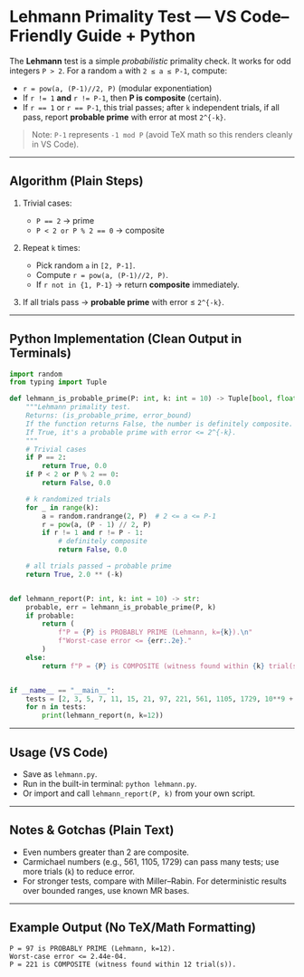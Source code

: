 # Lehmann Primality Test — VS Code–Friendly Guide + Python

The **Lehmann** test is a simple *probabilistic* primality check.
It works for odd integers `P > 2`. For a random `a` with `2 ≤ a ≤ P-1`, compute:

* `r = pow(a, (P-1)//2, P)`  (modular exponentiation)
* If `r != 1` **and** `r != P-1`, then **P is composite** (certain).
* If `r == 1` or `r == P-1`, this trial passes; after `k` independent trials, if all pass, report **probable prime** with error at most `2^{-k}`.

> Note: `P-1` represents `-1 mod P` (avoid TeX math so this renders cleanly in VS Code).

---

## Algorithm (Plain Steps)

1. Trivial cases:

   * `P == 2` → prime
   * `P < 2 or P % 2 == 0` → composite
2. Repeat `k` times:

   * Pick random `a` in `[2, P-1]`.
   * Compute `r = pow(a, (P-1)//2, P)`.
   * If `r not in {1, P-1}` → return **composite** immediately.
3. If all trials pass → **probable prime** with error ≤ `2^{-k}`.

---

## Python Implementation (Clean Output in Terminals)

```python
import random
from typing import Tuple

def lehmann_is_probable_prime(P: int, k: int = 10) -> Tuple[bool, float]:
    """Lehmann primality test.
    Returns: (is_probable_prime, error_bound)
    If the function returns False, the number is definitely composite.
    If True, it's a probable prime with error <= 2^{-k}.
    """
    # Trivial cases
    if P == 2:
        return True, 0.0
    if P < 2 or P % 2 == 0:
        return False, 0.0

    # k randomized trials
    for _ in range(k):
        a = random.randrange(2, P)  # 2 <= a <= P-1
        r = pow(a, (P - 1) // 2, P)
        if r != 1 and r != P - 1:
            # definitely composite
            return False, 0.0

    # all trials passed → probable prime
    return True, 2.0 ** (-k)


def lehmann_report(P: int, k: int = 10) -> str:
    probable, err = lehmann_is_probable_prime(P, k)
    if probable:
        return (
            f"P = {P} is PROBABLY PRIME (Lehmann, k={k}).\n"
            f"Worst-case error <= {err:.2e}."
        )
    else:
        return f"P = {P} is COMPOSITE (witness found within {k} trial(s))."


if __name__ == "__main__":
    tests = [2, 3, 5, 7, 11, 15, 21, 97, 221, 561, 1105, 1729, 10**9 + 7]
    for n in tests:
        print(lehmann_report(n, k=12))
```

---

## Usage (VS Code)

* Save as `lehmann.py`.
* Run in the built-in terminal: `python lehmann.py`.
* Or import and call `lehmann_report(P, k)` from your own script.

---

## Notes & Gotchas (Plain Text)

* Even numbers greater than 2 are composite.
* Carmichael numbers (e.g., 561, 1105, 1729) can pass many tests; use more trials (`k`) to reduce error.
* For stronger tests, compare with Miller–Rabin. For deterministic results over bounded ranges, use known MR bases.

---

## Example Output (No TeX/Math Formatting)

```
P = 97 is PROBABLY PRIME (Lehmann, k=12).
Worst-case error <= 2.44e-04.
P = 221 is COMPOSITE (witness found within 12 trial(s)).
```
